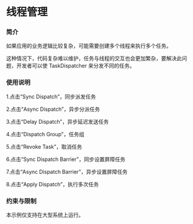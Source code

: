 # 线程管理<a name="ZH-CN_TOPIC_0000001080471862"></a>

### 简介

如果应用的业务逻辑比较复杂，可能需要创建多个线程来执行多个任务。

这种情况下，代码复杂难以维护，任务与线程的交互也会更加繁杂，要解决此问题，开发者可以使 TaskDispatcher 来分发不同的任务。

### 使用说明

1.点击“Sync Dispatch”，同步派发任务

2.点击“Async Dispatch”，异步分派任务

3.点击“Delay Dispatch”，异步延迟发送任务

4.点击“Dispatch Group”，任务组

5.点击“Revoke Task”，取消任务

6.点击“Sync Dispatch Barrier”，同步设置屏障任务

7.点击“Async Dispatch Barrier”，异步设置屏障任务

8.点击“Apply Dispatch”，执行多次任务

### 约束与限制

本示例仅支持在大型系统上运行。
